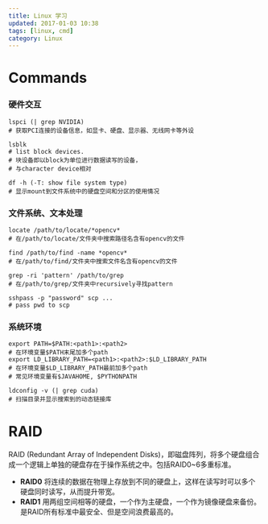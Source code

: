 ```yaml
---
title: Linux 学习
updated: 2017-01-03 10:38
tags: [linux, cmd]
category: Linux
---
```


# Commands
### 硬件交互

```
lspci (| grep NVIDIA)
# 获取PCI连接的设备信息，如显卡、硬盘、显示器、无线网卡等外设
```

```
lsblk
# list block devices.
# 块设备即以block为单位进行数据读写的设备，
# 与character device相对
```

```
df -h (-T: show file system type)
# 显示mount到文件系统中的硬盘空间和分区的使用情况
```

### 文件系统、文本处理

```
locate /path/to/locate/*opencv*
# 在/path/to/locate/文件夹中搜索路径名含有opencv的文件
```

```
find /path/to/find -name *opencv*
# 在/path/to/find/文件夹中搜索文件名含有opencv的文件
```

```
grep -ri 'pattern' /path/to/grep
# 在/path/to/grep/文件夹中recursively寻找pattern
```

```
sshpass -p "password" scp ...
# pass pwd to scp
```

### 系统环境

```
export PATH=$PATH:<path1>:<path2>
# 在环境变量$PATH末尾加多个path
export LD_LIBRARY_PATH=<path1>:<path2>:$LD_LIBRARY_PATH
# 在环境变量$LD_LIBRARY_PATH最前加多个path
# 常见环境变量有$JAVAHOME, $PYTHONPATH
```

```
ldconfig -v (| grep cuda)
# 扫描目录并显示搜索到的动态链接库
```

# RAID

RAID (Redundant Array of Independent Disks)，即磁盘阵列，将多个硬盘组合成一个逻辑上单独的硬盘存在于操作系统之中。包括RAID0~6多重标准。
* **RAID0** 将连续的数据在物理上存放到不同的硬盘上，这样在读写时可以多个硬盘同时读写，从而提升带宽。
* **RAID1** 用两组空间相等的硬盘，一个作为主硬盘，一个作为镜像硬盘来备份。是RAID所有标准中最安全、但是空间浪费最高的。
